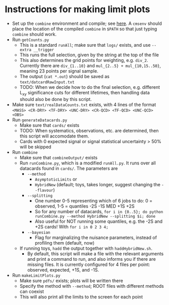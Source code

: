 # Instructions for making limit plots

  * Set up the `combine` environment and compile; see [here](http://cms-analysis.github.io/HiggsAnalysis-CombinedLimit/). A `cmsenv` should place the location of the compiled `combine` in `$PATH` so that just typing `combine` should work.
  * Run `getCounts.py`
      * This is a standard `runAll`; make sure that `logs/` exists, and use `--extra __trigger`
      * This runs the full selection, given by the string at the top of the file
      * This also determines the grid points for weighting, e.g. `div_2`. Currently there are `div_{1..10}` and `mul_{2..5} + mul_{10,15..50}`, meaning 23 points per signal sample.
      * The output (`cat *.out`) should be saved as `text/datcardRawInput.txt`
      * TODO: When we decide how to do the final selection, e.g. different L<sub>xy</sub> significance cuts for different lifetimes, then handling data should also be done by this script.
  * Make sure `text/realDataCounts.txt` exists, with 4 lines of the format `<MASS> <CR-DRY> <TF-DRY> <UNC-DRY> <CR-QCD> <TF-QCD> <UNC-QCD> <OBS>`
  * Run `generateDatacards.py`
      * Make sure that `cards/` exists
      * TODO: When systematics, observations, etc. are determined, then this script will accomodate them.
      * Cards with 0 expected signal or signal statistical uncertainty > 50% will be skipped
  * Run `combine`
      * Make sure that `combineOutput/` exists
      * Run `runCombine.py`, which is a modified `runAll.py`. It runs over all datacards found in `cards/`. The parameters are
        * `--method`
            * `AsymptoticLimits` or
            * `HybridNew` (default; toys, takes longer, suggest changing the `--flavour`)
        * `--splitting`
            * One number 0-5 representing which of 6 jobs to do: 0 = observed, 1-5 = quantiles -2S -1S MED +1S +2S
            * So for any number of datacards, `for i in {0..5}; do python runCombine.py --method HybridNew --splitting $i; done`
            * Also useful for NOT running some quantiles, e.g. the -2S and +2S cards! With `for i in 0 2 3 4;`
        * `--bayesian`
            * Flag for marginalizing the nuisance parameters, instead of profiling them (default, now)
      * If running toys, `hadd` the output together with `haddHybridNew.sh`.
        * By default, this script will make a file with the relevant arguments and print a command to run, and also informs you if there are missing files. It is currently configured for 4 files per point: observed, expected, +1S, and -1S.
  * Run `makeLimitPlots.py`
      * Make sure `pdfs/` exists; plots will be written there
      * Specify the method with `--method`; ROOT files with different methods can coexist
      * This will also print all the limits to the screen for each point
